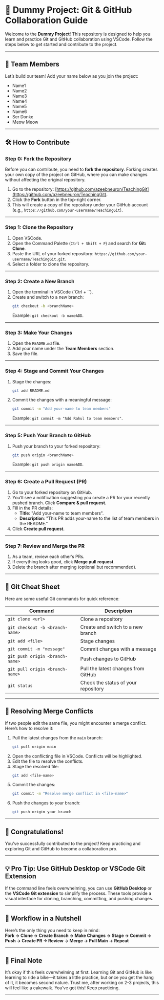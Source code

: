 
# 🚀 Dummy Project: Git & GitHub Collaboration Guide

Welcome to the **Dummy Project**! This repository is designed to help you learn and practice Git and GitHub collaboration using VSCode. Follow the steps below to get started and contribute to the project.

---

## 🌟 Team Members

Let’s build our team! Add your name below as you join the project:

- Name1
- Name2
- Name3
- Name4
- Name5
- Name6
- Ser Donke
- Meow Meow

---

## 🛠️ How to Contribute

### **Step 0: Fork the Repository**
Before you can contribute, you need to **fork the repository**. Forking creates your own copy of the project on GitHub, where you can make changes without affecting the original repository.

1. Go to the repository: [https://github.com/azeebneuron/TeachingGit](https://github.com/azeebneuron/TeachingGit).
2. Click the **Fork** button in the top-right corner.
3. This will create a copy of the repository under your GitHub account (e.g., `https://github.com/your-username/TeachingGit`).

---

### **Step 1: Clone the Repository**
1. Open VSCode.
2. Open the Command Palette (`Ctrl + Shift + P`) and search for **Git: Clone**.
3. Paste the URL of your forked repository: `https://github.com/your-username/TeachingGit.git`.
4. Select a folder to clone the repository.

---

### **Step 2: Create a New Branch**
1. Open the terminal in VSCode (`Ctrl + ``).
2. Create and switch to a new branch:
   ```bash
   git checkout -b <branchName>
   ```
   Example: `git checkout -b nameADD`.

---

### **Step 3: Make Your Changes**
1. Open the `README.md` file.
2. Add your name under the **Team Members** section.
3. Save the file.

---

### **Step 4: Stage and Commit Your Changes**
1. Stage the changes:
   ```bash
   git add README.md
   ```
2. Commit the changes with a meaningful message:
   ```bash
   git commit -m "Add your-name to team members"
   ```
   Example: `git commit -m "Add Rahul to team members"`.

---

### **Step 5: Push Your Branch to GitHub**
1. Push your branch to your forked repository:
   ```bash
   git push origin <branchName>
   ```
   Example: `git push origin nameADD`.

---

### **Step 6: Create a Pull Request (PR)**
1. Go to your forked repository on GitHub.
2. You’ll see a notification suggesting you create a PR for your recently pushed branch. Click **Compare & pull request**.
3. Fill in the PR details:
   - **Title**: "Add your-name to team members".
   - **Description**: "This PR adds your-name to the list of team members in the README."
4. Click **Create pull request**.

---

### **Step 7: Review and Merge the PR**
1. As a team, review each other’s PRs.
2. If everything looks good, click **Merge pull request**.
3. Delete the branch after merging (optional but recommended).

---

## 📜 Git Cheat Sheet

Here are some useful Git commands for quick reference:

| Command                         | Description                         |
| ------------------------------- | ----------------------------------- |
| `git clone <url>`               | Clone a repository                  |
| `git checkout -b <branch-name>` | Create and switch to a new branch   |
| `git add <file>`                | Stage changes                       |
| `git commit -m "message"`       | Commit changes with a message       |
| `git push origin <branch-name>` | Push changes to GitHub              |
| `git pull origin <branch-name>` | Pull the latest changes from GitHub |
| `git status`                    | Check the status of your repository |

---

## 🚨 Resolving Merge Conflicts

If two people edit the same file, you might encounter a merge conflict. Here’s how to resolve it:
1. Pull the latest changes from the `main` branch:
   ```bash
   git pull origin main
   ```
2. Open the conflicting file in VSCode. Conflicts will be highlighted.
3. Edit the file to resolve the conflicts.
4. Stage the resolved file:
   ```bash
   git add <file-name>
   ```
5. Commit the changes:
   ```bash
   git commit -m "Resolve merge conflict in <file-name>"
   ```
6. Push the changes to your branch:
   ```bash
   git push origin your-branch
   ```

---

## 🎉 Congratulations!

You’ve successfully contributed to the project! Keep practicing and exploring Git and GitHub to become a collaboration pro. 

---

## 💡 Pro Tip: Use GitHub Desktop or VSCode Git Extension

If the command line feels overwhelming, you can use **GitHub Desktop** or the **VSCode Git extension** to simplify the process. These tools provide a visual interface for cloning, branching, committing, and pushing changes.

---

## 🚀 Workflow in a Nutshell

Here’s the only thing you need to keep in mind:  
**Fork → Clone → Create Branch → Make Changes → Stage → Commit → Push → Create PR → Review → Merge → Pull Main → Repeat**

---

## 🌟 Final Note

It’s okay if this feels overwhelming at first. Learning Git and GitHub is like learning to ride a bike—it takes a little practice, but once you get the hang of it, it becomes second nature. Trust me, after working on 2-3 projects, this will feel like a cakewalk. You’ve got this!  Keep practicing. 

---
